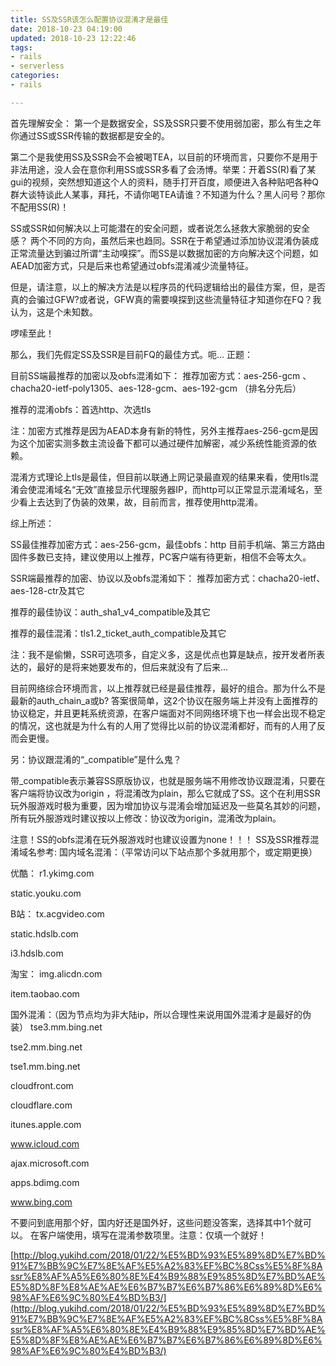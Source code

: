 ```yaml
---
title: SS及SSR该怎么配置协议混淆才是最佳
date: 2018-10-23 04:19:00
updated: 2018-10-23 12:22:46
tags: 
- rails
- serverless
categories: 
- rails

---
```

首先理解安全：
第一个是数据安全，SS及SSR只要不使用弱加密，那么有生之年你通过SS或SSR传输的数据都是安全的。

第二个是我使用SS及SSR会不会被喝TEA，以目前的环境而言，只要你不是用于非法用途，没人会在意你利用SS或SSR多看了会汤博。举栗：开着SS(R)看了某gui的视频，突然想知道这个人的资料，随手打开百度，顺便进入各种贴吧各种Q群大谈特谈此人某事，拜托，不请你喝TEA请谁？不知道为什么？黑人问号？那你不配用SS(R)！

SS或SSR如何解决以上可能潜在的安全问题，或者说怎么拯救大家脆弱的安全感？
两个不同的方向，虽然后来也趋同。SSR在于希望通过添加协议混淆伪装成正常流量达到骗过所谓“主动嗅探”。而SS是以数据加密的方向解决这个问题，如AEAD加密方式，只是后来也希望通过obfs混淆减少流量特征。

但是，请注意，以上的解决方法是以程序员的代码逻辑给出的最佳方案，但，是否真的会骗过GFW?或者说，GFW真的需要嗅探到这些流量特征才知道你在FQ？我认为，这是个未知数。


<!--more-->


啰嗦至此！

那么，我们先假定SS及SSR是目前FQ的最佳方式。呃…
正题：

目前SS端最推荐的加密以及obfs混淆如下：
推荐加密方式：aes-256-gcm 、chacha20-ietf-poly1305、aes-128-gcm、aes-192-gcm （排名分先后）

推荐的混淆obfs：首选http、次选tls

注：加密方式推荐是因为AEAD本身有新的特性，另外主推荐aes-256-gcm是因为这个加密实测多数主流设备下都可以通过硬件加解密，减少系统性能资源的依赖。

混淆方式理论上tls是最佳，但目前以联通上网记录最直观的结果来看，使用tls混淆会使混淆域名“无效”直接显示代理服务器IP，而http可以正常显示混淆域名，至少看上去达到了伪装的效果，故，目前而言，推荐使用http混淆。

综上所述：

SS最佳推荐加密方式：aes-256-gcm，最佳obfs：http 目前手机端、第三方路由固件多数已支持，建议使用以上推荐，PC客户端有待更新，相信不会等太久。

SSR端最推荐的加密、协议以及obfs混淆如下：
推荐加密方式：chacha20-ietf、aes-128-ctr及其它

推荐的最佳协议：auth_sha1_v4_compatible及其它

推荐的最佳混淆：tls1.2_ticket_auth_compatible及其它

注：我不是偷懒，SSR可选项多，自定义多，这是优点也算是缺点，按开发者所表达的，最好的是将来她要发布的，但后来就没有了后来…

目前网络综合环境而言，以上推荐就已经是最佳推荐，最好的组合。那为什么不是最新的auth_chain_a或b? 答案很简单，这2个协议在服务端上并没有上面推荐的协议稳定，并且更耗系统资源，在客户端面对不同网络环境下也一样会出现不稳定的情况，这也就是为什么有的人用了觉得比以前的协议混淆都好，而有的人用了反而会更慢。

另：协议跟混淆的“_compatible”是什么鬼？

带_compatible表示兼容SS原版协议，也就是服务端不用修改协议跟混淆，只要在客户端将协议改为origin ，将混淆改为plain，那么它就成了SS。这个在利用SSR玩外服游戏时极为重要，因为增加协议与混淆会增加延迟及一些莫名其妙的问题，所有玩外服游戏时建议按以上修改：协议改为origin，混淆改为plain。

注意！SS的obfs混淆在玩外服游戏时也建议设置为none！！！
SS及SSR推荐混淆域名参考:
国内域名混淆：（平常访问以下站点那个多就用那个，或定期更换）

优酷：
r1.ykimg.com

static.youku.com

B站：
tx.acgvideo.com

static.hdslb.com

i3.hdslb.com

淘宝：
img.alicdn.com

item.taobao.com

国外混淆：（因为节点均为非大陆ip，所以合理性来说用国外混淆才是最好的伪装）
tse3.mm.bing.net

tse2.mm.bing.net

tse1.mm.bing.net

cloudfront.com

cloudflare.com

itunes.apple.com

www.icloud.com

ajax.microsoft.com

apps.bdimg.com

www.bing.com

不要问到底用那个好，国内好还是国外好，这些问题没答案，选择其中1个就可以。
在客户端使用，填写在混淆参数项里。注意：仅填一个就好！

[http://blog.yukihd.com/2018/01/22/%E5%BD%93%E5%89%8D%E7%BD%91%E7%BB%9C%E7%8E%AF%E5%A2%83%EF%BC%8Css%E5%8F%8Assr%E8%AF%A5%E6%80%8E%E4%B9%88%E9%85%8D%E7%BD%AE%E5%8D%8F%E8%AE%AE%E6%B7%B7%E6%B7%86%E6%89%8D%E6%98%AF%E6%9C%80%E4%BD%B3/](http://blog.yukihd.com/2018/01/22/%E5%BD%93%E5%89%8D%E7%BD%91%E7%BB%9C%E7%8E%AF%E5%A2%83%EF%BC%8Css%E5%8F%8Assr%E8%AF%A5%E6%80%8E%E4%B9%88%E9%85%8D%E7%BD%AE%E5%8D%8F%E8%AE%AE%E6%B7%B7%E6%B7%86%E6%89%8D%E6%98%AF%E6%9C%80%E4%BD%B3/)